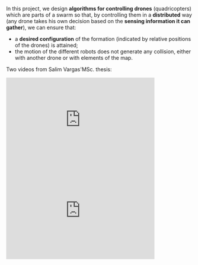 
In this project, we design **algorithms for controlling drones** (quadricopters) which are parts of a swarm so that, by controlling them in a **distributed** way (any drone takes his own decision based on the **sensing information it can gather**), we can ensure that:

* a **desired configuration** of the formation (indicated by relative positions of the drones) is attained;
* the motion of the different robots does not generate any collision, either with another drone or with elements of the map.

Two videos from Salim Vargas'MSc. thesis:

<iframe width="400" height="245" src="https://www.youtube.com/embed/QHJhTWTH9xQ" title="Coupling humanoid walking pattern generation and homography feedback for visual path-following" frameborder="0" allow="accelerometer; autoplay; clipboard-write; encrypted-media; gyroscope; picture-in-picture" allowfullscreen></iframe>

<iframe width="400" height="245" src="https://www.youtube.com/embed/eof5K2Dcn5M" title="Obstacle avoidance with vision-driven humanoid locomotion (1)" frameborder="0" allow="accelerometer; autoplay; clipboard-write; encrypted-media; gyroscope; picture-in-picture" allowfullscreen></iframe>
